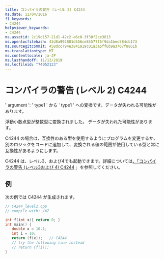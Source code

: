 ```yaml
---
title: コンパイラの警告 (レベル 2) C4244
ms.date: 11/04/2016
f1_keywords:
- C4244
helpviewer_keywords:
- C4244
ms.assetid: 2c19d157-21d1-42c2-a6c0-3f30f2ce3813
ms.openlocfilehash: 43d8a992801d556ce85577f5f9da1bec584cb173
ms.sourcegitcommit: 458dcc794e3841919c01a3a5ff6b9a3767f8861b
ms.translationtype: MT
ms.contentlocale: ja-JP
ms.lasthandoff: 11/13/2019
ms.locfileid: "74052123"
---
```

# <a name="compiler-warning-level-2-c4244"></a>コンパイラの警告 (レベル 2) C4244

' argument ': ' type1 ' から ' type1 ' への変換です。データが失われる可能性があります。

浮動小数点型が整数型に変換されました。  データが失われた可能性があります。

C4244 の場合は、互換性のある型を使用するようにプログラムを変更するか、別のロジックをコードに追加して、変換される値の範囲が使用している型と常に互換性があるようにします。

C4244 は、レベル3、および4でも起動できます。詳細については[、「コンパイラの警告 (レベル3および 4) C4244](../../error-messages/compiler-warnings/compiler-warning-levels-3-and-4-c4244.md) 」を参照してください。

## <a name="example"></a>例

次の例では C4244 が生成されます。

```cpp
// C4244_level2.cpp
// compile with: /W2

int f(int x){ return 0; }
int main() {
   double x = 10.1;
   int i = 10;
   return (f(x));   // C4244
   // try the following line instead
   // return (f(i));
}
```